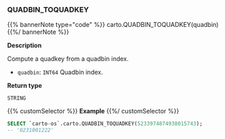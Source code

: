 ### QUADBIN_TOQUADKEY

{{% bannerNote type="code" %}}
carto.QUADBIN_TOQUADKEY(quadbin)
{{%/ bannerNote %}}

**Description**

Compute a quadkey from a quadbin index.

* `quadbin`: `INT64` Quadbin index.

**Return type**

`STRING`

{{% customSelector %}}
**Example**
{{%/ customSelector %}}

```sql
SELECT `carto-os`.carto.QUADBIN_TOQUADKEY(5233974874938015743);
-- '0231001222'
```
